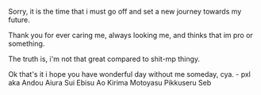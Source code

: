 Sorry, it is the time that i must go off and set a new journey towards my future.

Thank you for ever caring me, always looking me, and thinks that im pro or something.

The truth is, i'm not that great compared to shit-mp thingy.

Ok that's it i hope you have wonderful day without me someday, cya.
\- pxl aka Andou Aiura Sui Ebisu Ao Kirima Motoyasu Pikkuseru Seb

